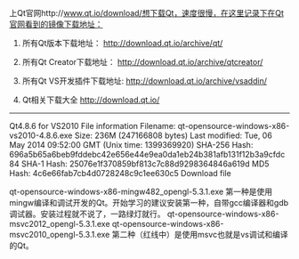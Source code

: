 上Qt官网http://www.qt.io/download/想下载Qt，速度很慢，在这里记录下在Qt官网看到的镜像下载地址：
1. 所有Qt版本下载地址：
http://download.qt.io/archive/qt/

2. 所有Qt Creator下载地址：
http://download.qt.io/archive/qtcreator/

3. 所有Qt VS开发插件下载地址:
http://download.qt.io/archive/vsaddin/

4. Qt相关下载大全
http://download.qt.io/

--------------------------------------------------------
Qt4.8.6 for VS2010
File information
Filename: qt-opensource-windows-x86-vs2010-4.8.6.exe
Size: 236M (247166808 bytes)
Last modified: Tue, 06 May 2014 09:52:00 GMT (Unix time: 1399369920)
SHA-256 Hash: 696a5b65a6beb9fddebc42e656e44e9ea0da1eb24b381afb131f12b3a9cfdc84
SHA-1 Hash: 25076e1f370859bf813c7c88d9298364846a619d
MD5 Hash: 4c6e66fab7cb4d0728248c9c1ee630c5
Download file

 qt-opensource-windows-x86-mingw482_opengl-5.3.1.exe
第一种是使用mingw编译和调试开发的Qt。开始学习的建议安装第一种，自带gcc编译器和gdb调试器。安装过程就不说了，一路绿灯就行。
 qt-opensource-windows-x86-msvc2012_opengl-5.3.1.exe
 qt-opensource-windows-x86-msvc2010_opengl-5.3.1.exe
第二种（红线中）是使用msvc也就是vs调试和编译的Qt。
